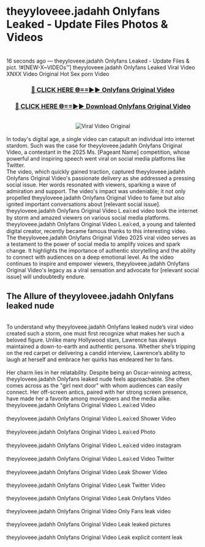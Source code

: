 # theyyloveee.jadahh Onlyfans Leaked - Update Files Photos & Videos 
<br>
16 seconds ago — theyyloveee.jadahh Onlyfans Leaked - Update Files & pict. !#[NEW-X~VIDEOs™] theyyloveee.jadahh Onlyfans Leaked Viral Video XNXX Video Original Hot Sex porn Video
<br>
<div align="center">
<h3><a href="http://freeplayer.one?title=theyyloveee.jadahh&ref=25OR" rel="nofollow">🔴 CLICK HERE 🌐==►► Onlyfans Original Video</a></h3>
<h3><a href="http://freeplayer.one?title=theyyloveee.jadahh&ref=25OR" rel="nofollow">🔴 CLICK HERE 🌐==►► Download Onlyfans Original Video</a></h3>
<br>
<a href="http://freeplayer.one?title=theyyloveee.jadahh&ref=25OR" rel="nofollow" data-target="animated-image.originalLink"><img src="https://i.ibb.co.com/xMMVF88/686577567.gif" alt="Viral Video Original" style="max-width: 100%; display: inline-block;" data-target="animated-image.originalImage"></a>
</div>
<br>
In today's digital age, a single video can catapult an individual into internet stardom. Such was the case for theyyloveee.jadahh Onlyfans Original Video, a contestant in the 2025 Ms. [Pageant Name] competition, whose powerful and inspiring speech went viral on social media platforms like Twitter.
<br>
The video, which quickly gained traction, captured theyyloveee.jadahh Onlyfans Original Video's passionate delivery as she addressed a pressing social issue. Her words resonated with viewers, sparking a wave of admiration and support. The video's impact was undeniable; it not only propelled theyyloveee.jadahh Onlyfans Original Video to fame but also ignited important conversations about [relevant social issue].
<br>
theyyloveee.jadahh Onlyfans Original Video L.ea𝚔ed video took the internet by storm and amazed viewers on various social media platforms. theyyloveee.jadahh Onlyfans Original Video L.ea𝚔ed, a young and talented digital creator, recently became famous thanks to this interesting video.
<br>
The theyyloveee.jadahh Onlyfans Original Video 2025 viral video serves as a testament to the power of social media to amplify voices and spark change. It highlights the importance of authentic storytelling and the ability to connect with audiences on a deep emotional level. As the video continues to inspire and empower viewers, theyyloveee.jadahh Onlyfans Original Video's legacy as a viral sensation and advocate for [relevant social issue] will undoubtedly endure.
<br>
<h2>The Allure of theyyloveee.jadahh Onlyfans leaked nude</h2>
<br>
To understand why theyyloveee.jadahh Onlyfans leaked nude’s viral video created such a storm, one must first recognize what makes her such a beloved figure. Unlike many Hollywood stars, Lawrence has always maintained a down-to-earth and authentic persona. Whether she’s tripping on the red carpet or delivering a candid interview, Lawrence’s ability to laugh at herself and embrace her quirks has endeared her to fans.
<br><br>
Her charm lies in her relatability. Despite being an Oscar-winning actress, theyyloveee.jadahh Onlyfans leaked nude feels approachable. She often comes across as the "girl next door" with whom audiences can easily connect. Her off-screen antics, paired with her strong screen presence, have made her a favorite among moviegoers and the media alike.
<br>
theyyloveee.jadahh Onlyfans Original Video L.ea𝚔ed Video
<br><br>
theyyloveee.jadahh Onlyfans Original Video L.ea𝚔ed Shower Video
<br><br>
theyyloveee.jadahh Onlyfans Original Video L.ea𝚔ed Photo
<br><br>
theyyloveee.jadahh Onlyfans Original Video L.ea𝚔ed video instagram
<br><br>
theyyloveee.jadahh Onlyfans Original Video L.ea𝚔ed Video Twitter
<br><br>
theyyloveee.jadahh Onlyfans Original Video Leak Shower Video
<br><br>
theyyloveee.jadahh Onlyfans Original Video Leak Twitter Video
<br><br>
theyyloveee.jadahh Onlyfans Original Video Leak Onlyfans Video
<br><br>
theyyloveee.jadahh Onlyfans Original Video Only Fans leak video
<br><br>
theyyloveee.jadahh Onlyfans Original Video Leak leaked pictures
<br><br>
theyyloveee.jadahh Onlyfans Original Video Leak explicit content leak